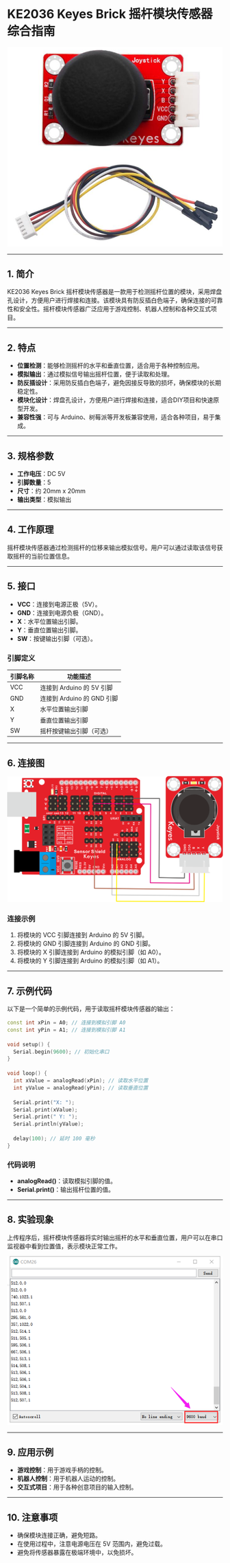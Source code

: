 # KE2036 Keyes Brick 摇杆模块传感器综合指南

![image-20250317161548215](media/image-20250317161548215.png)

---

## 1. 简介
KE2036 Keyes Brick 摇杆模块传感器是一款用于检测摇杆位置的模块，采用焊盘孔设计，方便用户进行焊接和连接。该模块具有防反插白色端子，确保连接的可靠性和安全性。摇杆模块传感器广泛应用于游戏控制、机器人控制和各种交互式项目。

---

## 2. 特点
- **位置检测**：能够检测摇杆的水平和垂直位置，适合用于各种控制应用。
- **模拟输出**：通过模拟信号输出摇杆位置，便于读取和处理。
- **防反插设计**：采用防反插白色端子，避免因接反导致的损坏，确保模块的长期稳定性。
- **模块化设计**：焊盘孔设计，方便用户进行焊接和连接，适合DIY项目和快速原型开发。
- **兼容性强**：可与 Arduino、树莓派等开发板兼容使用，适合各种项目，易于集成。

---

## 3. 规格参数
- **工作电压**：DC 5V  
- **引脚数量**：5  
- **尺寸**：约 20mm x 20mm  
- **输出类型**：模拟输出  

---

## 4. 工作原理
摇杆模块传感器通过检测摇杆的位移来输出模拟信号。用户可以通过读取该信号获取摇杆的当前位置信息。

---

## 5. 接口
- **VCC**：连接到电源正极（5V）。
- **GND**：连接到电源负极（GND）。
- **X**：水平位置输出引脚。
- **Y**：垂直位置输出引脚。
- **SW**：按键输出引脚（可选）。

### 引脚定义
| 引脚名称 | 功能描述                     |
|----------|------------------------------|
| VCC      | 连接到 Arduino 的 5V 引脚   |
| GND      | 连接到 Arduino 的 GND 引脚  |
| X        | 水平位置输出引脚            |
| Y        | 垂直位置输出引脚            |
| SW       | 摇杆按键输出引脚（可选）    |

---

## 6. 连接图
![image-20250317161605522](media/image-20250317161605522.png)

### 连接示例
1. 将模块的 VCC 引脚连接到 Arduino 的 5V 引脚。
2. 将模块的 GND 引脚连接到 Arduino 的 GND 引脚。
3. 将模块的 X 引脚连接到 Arduino 的模拟引脚（如 A0）。
4. 将模块的 Y 引脚连接到 Arduino 的模拟引脚（如 A1）。

---

## 7. 示例代码
以下是一个简单的示例代码，用于读取摇杆模块传感器的输出：
```cpp
const int xPin = A0; // 连接到模拟引脚 A0
const int yPin = A1; // 连接到模拟引脚 A1

void setup() {
  Serial.begin(9600); // 初始化串口
}

void loop() {
  int xValue = analogRead(xPin); // 读取水平位置
  int yValue = analogRead(yPin); // 读取垂直位置

  Serial.print("X: ");
  Serial.print(xValue);
  Serial.print(" Y: ");
  Serial.println(yValue);

  delay(100); // 延时 100 毫秒
}
```

### 代码说明
- **analogRead()**：读取模拟引脚的值。
- **Serial.print()**：输出摇杆位置的值。

---

## 8. 实验现象
上传程序后，摇杆模块传感器将实时输出摇杆的水平和垂直位置，用户可以在串口监视器中看到位置值，表示模块正常工作。

![image-20250317161623079](media/image-20250317161623079.png)

---

## 9. 应用示例
- **游戏控制**：用于游戏手柄的控制。
- **机器人控制**：用于机器人运动的控制。
- **交互式项目**：用于各种创意项目的输入控制。

---

## 10. 注意事项
- 确保模块连接正确，避免短路。
- 在使用过程中，注意电源电压在 5V 范围内，避免过载。
- 避免将传感器暴露在极端环境中，以免损坏。

